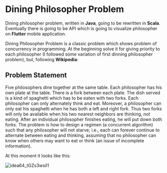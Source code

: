 # Dining Philosopher Problem
Dining philosopher problem, written in **Java**, going to be rewritten in **Scala**. Eventually there is going to be API which is going to visualize philosopher on **Flutter** mobile application.

Dining Philosopher Problem is a classic problem which shows problem of concurrency in programming.
At the beginning solve it for giving priority to each philosopher (I followed some variation of first dinning philosopher problem), but, following **Wikipedia**:

## Problem Statement
Five philosophers dine together at the same table. Each philosopher has his own plate at the table. There is a fork between each plate. The dish served is a kind of spaghetti which has to be eaten with two forks. Each philosopher can only alternately think and eat. Moreover, a philosopher can only eat his spaghetti when he has both a left and right fork. Thus two forks will only be available when his two nearest neighbors are thinking, not eating. After an individual philosopher finishes eating, he will put down both forks. The problem is how to design a regimen (a concurrent algorithm) such that any philosopher will not starve; i.e., each can forever continue to alternate between eating and thinking, assuming that no philosopher can know when others may want to eat or think (an issue of incomplete information).

At this moment it looks like this:

![idea64_tGZs3wsil1](https://github.com/KamilTaras/DinningPhilosopherProblem/assets/116663154/439bc5b8-05da-429f-9191-329aca968275)
